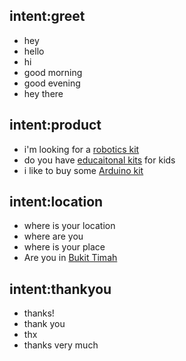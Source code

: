 ## intent:greet
- hey
- hello
- hi
- good morning
- good evening
- hey there

## intent:product
- i'm looking for a [robotics kit](product)
- do you have [educaitonal kits](product) for kids
- i like to buy some [Arduino kit](product)

## intent:location
- where is your location
- where are you
- where is your place 
- Are you in [Bukit Timah](location)

## intent:thankyou
- thanks!
- thank you
- thx
- thanks very much
